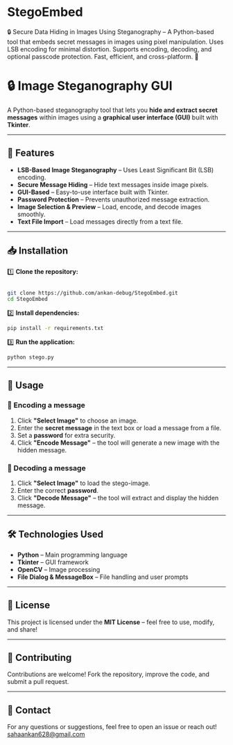 # StegoEmbed
🔒 Secure Data Hiding in Images Using Steganography – A Python-based tool that embeds secret messages in images using pixel manipulation. Uses LSB encoding for minimal distortion. Supports encoding, decoding, and optional passcode protection. Fast, efficient, and cross-platform. 🚀 

# 🔒 Image Steganography GUI  

A Python-based steganography tool that lets you **hide and extract secret messages** within images using a **graphical user interface (GUI)** built with **Tkinter**.  

---

## 🚀 Features  
- **LSB-Based Image Steganography** – Uses Least Significant Bit (LSB) encoding.  
- **Secure Message Hiding** – Hide text messages inside image pixels.  
- **GUI-Based** – Easy-to-use interface built with Tkinter.  
- **Password Protection** – Prevents unauthorized message extraction.  
- **Image Selection & Preview** – Load, encode, and decode images smoothly.  
- **Text File Import** – Load messages directly from a text file.  

---

## 📥 Installation  

1️⃣ **Clone the repository:**

```bash

git clone https://github.com/ankan-debug/StegoEmbed.git
cd StegoEmbed
```
2️⃣ **Install dependencies:**  
```bash
pip install -r requirements.txt
```
3️⃣ **Run the application:**  
```bash
python stego.py
```

---

## 🎯 Usage  

### 🔹 Encoding a message  
1. Click **"Select Image"** to choose an image.  
2. Enter the **secret message** in the text box or load a message from a file.  
3. Set a **password** for extra security.  
4. Click **"Encode Message"** – the tool will generate a new image with the hidden message.  

### 🔹 Decoding a message  
1. Click **"Select Image"** to load the stego-image.  
2. Enter the correct **password**.  
3. Click **"Decode Message"** – the tool will extract and display the hidden message.  

---

## 🛠 Technologies Used  
- **Python** – Main programming language  
- **Tkinter** – GUI framework  
- **OpenCV** – Image processing  
- **File Dialog & MessageBox** – File handling and user prompts  

---

## 📜 License  
This project is licensed under the **MIT License** – feel free to use, modify, and share!  

---

## 🤝 Contributing  
Contributions are welcome! Fork the repository, improve the code, and submit a pull request.  

---

## 📧 Contact  
For any questions or suggestions, feel free to open an issue or reach out!  
sahaankan628@gmail.com

